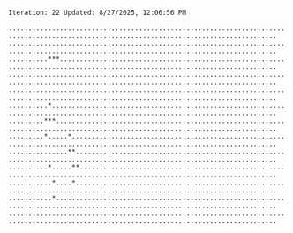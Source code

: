`Iteration: 22 Updated: 8/27/2025, 12:06:56 PM`
<!-- GOL_START -->
`..........................................................................................................................................`</br>
`..........................................................................................................................................`</br>
`..........***.............................................................................................................................`</br>
`..........................................................................................................................................`</br>
`..........................................................................................................................................`</br>
`..........*...............................................................................................................................`</br>
`.........***..............................................................................................................................`</br>
`.........*.....*..........................................................................................................................`</br>
`...............**.........................................................................................................................`</br>
`..........*.....**........................................................................................................................`</br>
`...........*....*.........................................................................................................................`</br>
`...........*..............................................................................................................................`</br>
`..........................................................................................................................................`</br>
<!-- GOL_END -->